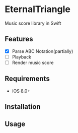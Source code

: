 # EternalTriangle
Music score library in Swift

## Features
- [x] Parse ABC Notation(partially)
- [ ] Playback
- [ ] Render music score

## Requirements
- iOS 8.0+

## Installation

## Usage